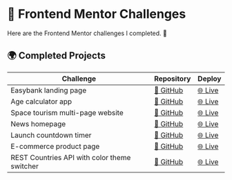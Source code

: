 # 🚀 Frontend Mentor Challenges

Here are the Frontend Mentor challenges I completed. 🚀  

## 🌍 Completed Projects

| Challenge | Repository | Deploy |
|---------|------------|--------|
| Easybank landing page | [🔗 GitHub](https://github.com/silvamaarcus/easybank-landingPage) | [🌐 Live](https://easybank-marcus.vercel.app/) |
| Age calculator app | [🔗 GitHub](https://github.com/silvamaarcus/age-calculator-app) | [🌐 Live](https://age-calculator-app-gamma.vercel.app/) |
| Space tourism multi-page website | [🔗 GitHub](https://github.com/silvamaarcus/space-tourism-website) | [🌐 Live](https://space-tourism-website23.vercel.app/) |
| News homepage | [🔗 GitHub](https://github.com/silvamaarcus/news-homepage) | [🌐 Live](https://news-homepage-delta-taupe.vercel.app/) |
| Launch countdown timer | [🔗 GitHub](https://github.com/silvamaarcus/launch-countdown) | [🌐 Live](https://launch-countdown-kappa.vercel.app/) |
| E-commerce product page | [🔗 GitHub](https://github.com/silvamaarcus/ecommerce-page) | [🌐 Live](https://ecommerce-page-beige.vercel.app/) |
| REST Countries API with color theme switcher | [🔗 GitHub](https://github.com/silvamaarcus/country-game) | [🌐 Live](https://country-game-ten.vercel.app/) |
